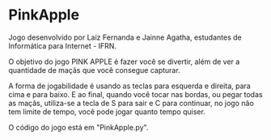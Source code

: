 # PinkApple

Jogo desenvolvido por Laiz Fernanda e Jainne Agatha, estudantes de Informática para Internet - IFRN.

O objetivo do jogo PINK APPLE é fazer você se divertir, além de ver a quantidade de maçãs que você consegue capturar.

A forma de jogabilidade é usando as teclas para esquerda e direita, para cima e para baixo. E ao final, quando você tocar nas bordas, ou pegar todas as maçãs, utiliza-se a tecla de S para sair e C para continuar, no jogo não tem limite de tempo, você pode jogar quanto tempo quiser.

O código do jogo está em "PinkApple.py".
